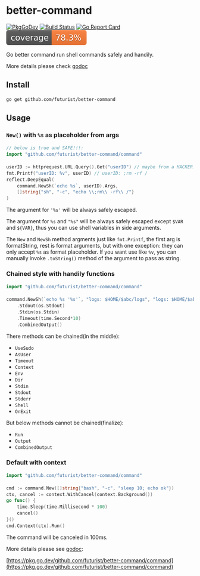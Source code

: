 # better-command

[![PkgGoDev](https://pkg.go.dev/badge/github.com/futurist/better-command)](https://pkg.go.dev/github.com/futurist/better-command)
[![Build Status](https://github.com/futurist/better-command/workflows/CI/badge.svg)](https://github.com/futurist/better-command/actions?query=workflow%3ACI)
[![Go Report Card](https://goreportcard.com/badge/github.com/futurist/better-command)](https://goreportcard.com/report/github.com/futurist/better-command)
![Coverage](https://github.com/futurist/better-command/blob/main/.github/badge.svg?branch=badge)

Go better command run shell commands safely and handily.

More details please check [godoc](https://pkg.go.dev/github.com/futurist/better-command/command)

## Install

```sh
go get github.com/futurist/better-command
```

## Usage

### `New()` with `%s` as placeholder from args

```go
// below is true and SAFE!!!:
import "github.com/futurist/better-command/command"

userID := httprequest.URL.Query().Get("userID") // maybe from a HACKER!!!
fmt.Printf("userID: %v", userID) // userID: ;rm -rf /
reflect.DeepEqual(
    command.NewSh(`echo %s`, userID).Args,
    []string{"sh", "-c", "echo \\;rm\\ -rf\\ /"}
)
```

The argument for `'%s'` will be always safely escaped.

The argument for `%s` and `"%s"` will be always safely escaped except `$VAR` and `${VAR}`, thus you can use shell variables in side arguments.

The `New` and `NewSh` method argments just like `fmt.Printf`, the first arg is formatString, rest is format arguments, but with one exception: they can only accept `%s` as format placeholder. If you want use like `%v`, you can manually invoke `.toString()` method of the argument to pass as string.

### Chained style with handily functions

```go
import "github.com/futurist/better-command/command"

command.NewSh(`echo %s '%s'`, "logs: $HOME/$abc/logs", "logs: $HOME/$abc/logs")
    .Stdout(os.Stdout)
    .Stdin(os.Stdin)
    .Timeout(time.Second*10)
    .CombinedOutput()
```

There methods can be chained(in the middle):

- `UseSudo`
- `AsUser`
- `Timeout`
- `Context`
- `Env`
- `Dir`
- `Stdin`
- `Stdout`
- `Stderr`
- `Shell`
- `OnExit`

But below methods cannot be chained(finalize):

- `Run`
- `Output`
- `CombinedOutput`

### Default with context

```go
import "github.com/futurist/better-command/command"

cmd := command.New([]string{"bash", "-c", "sleep 10; echo ok"})
ctx, cancel := context.WithCancel(context.Background())
go func() {
    time.Sleep(time.Millisecond * 100)
    cancel()
}()
cmd.Context(ctx).Run()
```

The command will be canceled in 100ms.

More details please see [godoc](https://pkg.go.dev/github.com/futurist/better-command/command):

[https://pkg.go.dev/github.com/futurist/better-command/command](https://pkg.go.dev/github.com/futurist/better-command/command)

